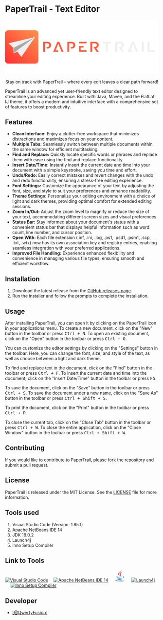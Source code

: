 <body>
    <h1>PaperTrail - Text Editor</h1>
<p align="center">
  <img src="https://github.com/QwertyFusion/PaperTrail/blob/main/papertrail/src/main/java/rishibanerjee/images/logo_dark.png" alt="PaperTrail - Text Editor"/>
</p>
  <p align="center">Stay on track with PaperTrail – where every edit leaves a clear path forward!</p>
    <p>PaperTrail is an advanced yet user-friendly text editor designed to streamline your editing experience. Built with Java, Maven, and the FlatLaf IJ theme, it offers a modern and intuitive interface with a comprehensive set of features to boost productivity.</p>
    <h2>Features</h2>
    <ul>
        <li><strong>Clean Interface:</strong> Enjoy a clutter-free workspace that minimizes distractions and maximizes focus on your content.</li>
        <li><strong>Multiple Tabs:</strong> Seamlessly switch between multiple documents within the same window for efficient multitasking.</li>
        <li><strong>Find and Replace:</strong> Quickly locate specific words or phrases and replace them with ease using the find and replace functionality.</li>
        <li><strong>Insert Date/Time:</strong> Instantly insert the current date and time into your document with a simple keystroke, saving you time and effort.</li>
        <li><strong>Undo/Redo:</strong> Easily correct mistakes and revert changes with the undo and redo functionality, ensuring a stress-free editing experience.</li>
        <li><strong>Font Settings:</strong> Customize the appearance of your text by adjusting the font, size, and style to suit your preferences and enhance readability.</li>
        <li><strong>Theme Settings:</strong> Personalize your editing environment with a choice of light and dark themes, providing optimal comfort for extended editing sessions.</li>
        <li><strong>Zoom In/Out:</strong> Adjust the zoom level to magnify or reduce the size of your text, accommodating different screen sizes and visual preferences.</li>
        <li><strong>Status Bar:</strong> Stay informed about your document's status with a convenient status bar that displays helpful information such as word count, line number, and cursor position.</li>
        <li><strong>Open With:</strong> Each file extension (.inf, .ini, .log, .ps1, .psd1, .psm1, .scp, .txt, .wtx) now has its own association key and registry entries, enabling seamless integration with your preferred applications.</li>
        <li><strong>Improved File Handling:</strong> Experience enhanced flexibility and convenience in managing various file types, ensuring smooth and efficient workflow.</li>
    </ul>
    <h2>Installation</h2>
    <ol>
        <li>Download the latest release from the <a href="https://github.com/QwertyFusion/PaperTrail/releases">GitHub releases page</a>.</li>
        <li>Run the installer and follow the prompts to complete the installation.</li>
    </ol>
    <h2>Usage</h2>
    <p>After installing PaperTrail, you can open it by clicking on the PaperTrail icon in your applications menu. To create a new document, click on the "New" button in the toolbar or press <kbd>Ctrl + N</kbd>. To open an existing document, click on the "Open" button in the toolbar or press <kbd>Ctrl + O</kbd>.</p>
    <p>You can customize the editor settings by clicking on the "Settings" button in the toolbar. Here, you can change the font, size, and style of the text, as well as choose between a light and dark theme.</p>
    <p>To find and replace text in the document, click on the "Find" button in the toolbar or press <kbd>Ctrl + F</kbd>. To insert the current date and time into the document, click on the "Insert Date/Time" button in the toolbar or press <kbd>F5</kbd>.</p>
    <p>To save the document, click on the "Save" button in the toolbar or press <kbd>Ctrl + S</kbd>. To save the document under a new name, click on the "Save As" button in the toolbar or press <kbd>Ctrl + Shift + S</kbd>.</p>
    <p>To print the document, click on the "Print" button in the toolbar or press <kbd>Ctrl + P</kbd>.</p>
    <p>To close the current tab, click on the "Close Tab" button in the toolbar or press <kbd>Ctrl + W</kbd>. To close the entire application, click on the "Close Window" button in the toolbar or press <kbd>Ctrl + Shift + W</kbd>.</p>
    <h2>Contributing</h2>
    <p>If you would like to contribute to PaperTrail, please fork the repository and submit a pull request.</p>
    <h2>License</h2>
    <p>PaperTrail is released under the MIT License. See the <a href="https://github.com/QwertyFusion/PaperTrail?tab=MIT-1-ov-file#readme">LICENSE</a> file for more information.</p>
<h2>Tools used</h2>
  <ol>
    <li>Visual Studio Code (Version: 1.85.1)</li>
    <li>Apache NetBeans IDE 14</li>
    <li>JDK 18.0.2</li>
    <li>Launch4j</li>
    <li>Inno Setup Compiler</li>
  </ol>
<h2>Link to Tools</h2>
<p align="left">
<a href="https://code.visualstudio.com" target="_blank" rel="noreferrer"> <img src="https://www.vectorlogo.zone/logos/visualstudio_code/visualstudio_code-icon.svg" alt="Visual Studio Code" width="40" height="40"/></a>&emsp;
<a href="https://netbeans.apache.org/front/main/index.html" target="_blank" rel="noreferrer"> <img src="https://upload.wikimedia.org/wikipedia/commons/9/98/Apache_NetBeans_Logo.svg" alt="Apache NetBeans IDE 14" width="40" height="40"/></a>&emsp;
<a href="https://www.java.com/en/" target="_blank" rel="noreferrer"> <img src="https://raw.githubusercontent.com/devicons/devicon/master/icons/java/java-original.svg" alt="Java" width="40" height="40"/></a>&emsp;
<a href="https://launch4j.sourceforge.net" target="_blank" rel="noreferrer"> <img src="https://images-wixmp-ed30a86b8c4ca887773594c2.wixmp.com/i/bcdaed53-543b-458d-a637-792c7e4f012e/dc4trju-42188b8e-2c48-4ac8-8c01-e8b61c966455.png/v1/fill/w_256,h_256,q_80,strp/launch4j_ico_by_maginom_dc4trju-fullview.jpg" alt="Launch4j" width="40" height="40"/></a>&emsp;
<a href="https://jrsoftware.org/isinfo.php" target="_blank" rel="noreferrer"> <img src="https://upload.wikimedia.org/wikipedia/commons/c/cc/Inno_Setup_icon.png" alt="Inno Setup Compiler" width="40" height="40"/></a>&emsp;</p>
<h2>Developer</h2>
<ul>
  <li><a href="https://github.com/QwertyFusion">[@QwertyFusion]</a></li>
</ul>
</body>
